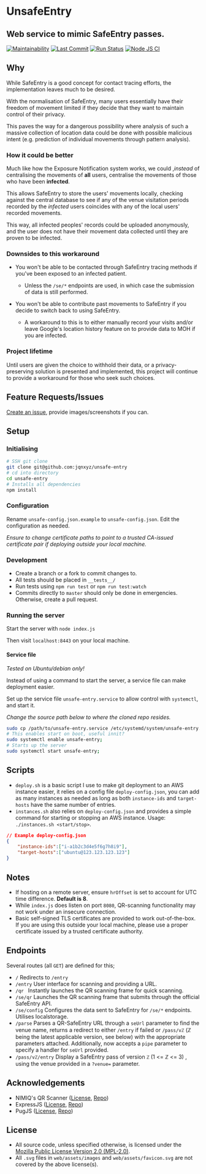 # UnsafeEntry

## Web service to mimic SafeEntry passes.
[![Maintainability](https://api.codeclimate.com/v1/badges/1ce8c042ffecebc073ba/maintainability)](https://codeclimate.com/github/Jqnxyz/unsafe-entry/maintainability)
[![Last Commit](https://badgen.net/github/last-commit/jqnxyz/unsafe-entry)]()
[![Run Status](https://api.shippable.com/projects/5f4163513d3f9800071fc2c7/badge?branch=master)]()
[![Node JS CI](https://github.com/jqnxyz/unsafe-entry/workflows/Node.js%20CI/badge.svg)]()
## Why
While SafeEntry is a good concept for contact tracing efforts, the implementation leaves much to be desired.

With the normalisation of SafeEntry, many users essentially have their freedom of movement limited if they decide that they want to maintain control of their privacy.

This paves the way for a dangerous possibility where analysis of such a massive collection of location data could be done with possible malicious intent (e.g. prediction of individual movements through pattern analysis).

### How it could be better
Much like how the Exposure Notification system works, we could ,*instead* of centralising the movements of **all** users, centralise the movements of those who have been **infected**.

This allows SafeEntry to store the users' movements locally, checking against the central database to see if any of the venue visitation periods recorded by the *infected* users coincides with any of the local users' recorded movements.

This way, all infected peoples' records could be uploaded anonymously, and the user does not have their movement data collected until they are proven to be infected.

### Downsides to this workaround

* You won't be able to be contacted through SafeEntry tracing methods if you've been exposed to an infected patient.
    * Unless the `/se/*` endpoints are used, in which case the submission of data is still performed.

* You won't be able to contribute past movements to SafeEntry if you decide to switch back to using SafeEntry.
	* A workaround to this is to either manually record your visits and/or leave Google's location history feature on to provide data to MOH if you are infected.

### Project lifetime
Until users are given the choice to withhold their data, or a privacy-preserving solution is presented and implemented, this project will continue to provide a workaround for those who seek such choices.

## Feature Requests/Issues
[Create an issue](https://github.com/Jqnxyz/unsafe-entry/issues/new), provide images/screenshots if you can.

## Setup
### Initialising
```sh
# SSH git clone
git clone git@github.com:jqnxyz/unsafe-entry
# cd into directory
cd unsafe-entry
# Installs all dependencies
npm install
```

### Configuration
Rename `unsafe-config.json.example` to `unsafe-config.json`. Edit the configuration as needed.

*Ensure to change certificate paths to point to a trusted CA-issued certificate pair if deploying outside your local machine.*

### Development
* Create a branch or a fork to commit changes to.
* All tests should be placed in `__tests__/`
* Run tests using `npm run test` or `npm run test:watch`
* Commits directly to `master` should only be done in emergencies. Otherwise, create a pull request.

### Running the server
Start the server with `node index.js`

Then visit `localhost:8443` on your local machine.

#### Service file
*Tested on Ubuntu/debian only!*

Instead of using a command to start the server, a service file can make deployment easier.

Set up the service file `unsafe-entry.service` to allow control with `systemctl`, and start it.

*Change the source path below to where the cloned repo resides.*

```sh
sudo cp /path/to/unsafe-entry.service /etc/systemd/system/unsafe-entry.service;
# This enables start on boot, useful innit?
sudo systemctl enable unsafe-entry;
# Starts up the server
sudo systemctl start unsafe-entry;
```

## Scripts
* `deploy.sh` is a basic script I use to make git deployment to an AWS instance easier, it relies on a config file `deploy-config.json`, you can add as many instances as needed as long as both `instance-ids` and `target-hosts` have the same number of entries.
* `instances.sh` also relies on `deploy-config.json` and provides a simple command for starting or stopping an AWS instance. Usage: `./instances.sh <start/stop>`.

```json
// Example deploy-config.json
{
	"instance-ids":["i-a1b2c3d4e5f6g7h8i9"],
	"target-hosts":["ubuntu@123.123.123.123"]
}
```

## Notes
* If hosting on a remote server, ensure `hrOffset` is set to account for UTC time difference. **Default is 8**.
* While `index.js` does listen on port `8080`, QR-scanning functionality may not work under an insecure connection.
* Basic self-signed TLS certificates are provided to work out-of-the-box. If you are using this outside your local machine, please use a proper certificate issued by a trusted certificate authority.

## Endpoints
Several routes (all `GET`) are defined for this;
* `/`
Redirects to `/entry`
* `/entry`
User interface for scanning and providing a URL.
* `/qr `
Instantly launches the QR scanning frame for quick scanning.
* `/se/qr`
Launches the QR scanning frame that submits through the official SafeEntry API.
* `/se/config`
Configures the data sent to SafeEntry for `/se/*` endpoints. Utilises localstorage.
* `/parse`
Parses a QR-SafeEntry URL through a `seUrl` parameter to find the venue name, returns a redirect to either `/entry` if failed or `/pass/vℤ` (ℤ being the latest applicable version, see below) with the appropriate parameters attached. Additionally, now accepts a `pipe` parameter to specify a handler for `seUrl` provided.
* `/pass/vℤ/entry`
Display a SafeEntry pass of version `ℤ` (1 <= ℤ <= 3) , using the venue provided in a `?venue=` parameter.

## Acknowledgements
* NIMIQ's QR Scanner ([License](Licenses/QR-SCANNER-LICENSE), [Repo](https://github.com/nimiq/qr-scanner))
* ExpressJS ([License](Licenses/EXPRESS-LICENSE), [Repo](https://github.com/expressjs/express))
* PugJS ([License](Licenses/PUG-LICENSE), [Repo](https://github.com/pugjs/pug))

## License
* All source code, unless specified otherwise, is licensed under the [Mozilla Public License Version 2.0 (MPL-2.0)](LICENSE.md).
* All `.svg` files in `web/assets/images` and `web/assets/favicon.svg` are not covered by the above license(s).
